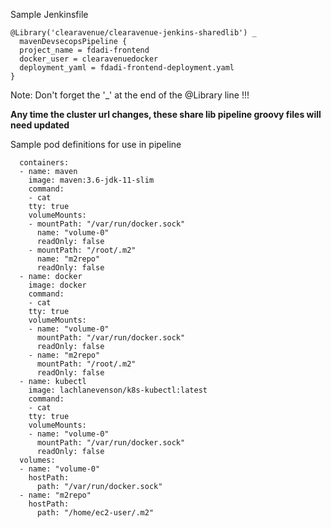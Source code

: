 Sample Jenkinsfile

```
@Library('clearavenue/clearavenue-jenkins-sharedlib') _
  mavenDevsecopsPipeline {
  project_name = fdadi-frontend
  docker_user = clearavenuedocker
  deployment_yaml = fdadi-frontend-deployment.yaml
}
```

Note:  Don't forget the '_' at the end of the @Library line !!!

**Any time the cluster url changes, these share lib pipeline groovy files will need updated**


Sample pod definitions for use in pipeline
```
  containers:
  - name: maven
    image: maven:3.6-jdk-11-slim
    command:
    - cat
    tty: true
    volumeMounts:
    - mountPath: "/var/run/docker.sock"
      name: "volume-0"
      readOnly: false
    - mountPath: "/root/.m2"
      name: "m2repo"
      readOnly: false
  - name: docker
    image: docker
    command:
    - cat
    tty: true
    volumeMounts:
    - name: "volume-0"
      mountPath: "/var/run/docker.sock"
      readOnly: false
    - name: "m2repo"
      mountPath: "/root/.m2"
      readOnly: false
  - name: kubectl
    image: lachlanevenson/k8s-kubectl:latest
    command:
    - cat
    tty: true
    volumeMounts:
    - name: "volume-0"
      mountPath: "/var/run/docker.sock"
      readOnly: false
  volumes:
  - name: "volume-0"
    hostPath:
      path: "/var/run/docker.sock"
  - name: "m2repo"
    hostPath:
      path: "/home/ec2-user/.m2"

```
